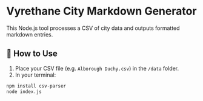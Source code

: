 # Vyrethane City Markdown Generator

This Node.js tool processes a CSV of city data and outputs formatted markdown entries.

## 🔧 How to Use

1. Place your CSV file (e.g. `Alborough Duchy.csv`) in the `/data` folder.
2. In your terminal:

```bash
npm install csv-parser
node index.js
